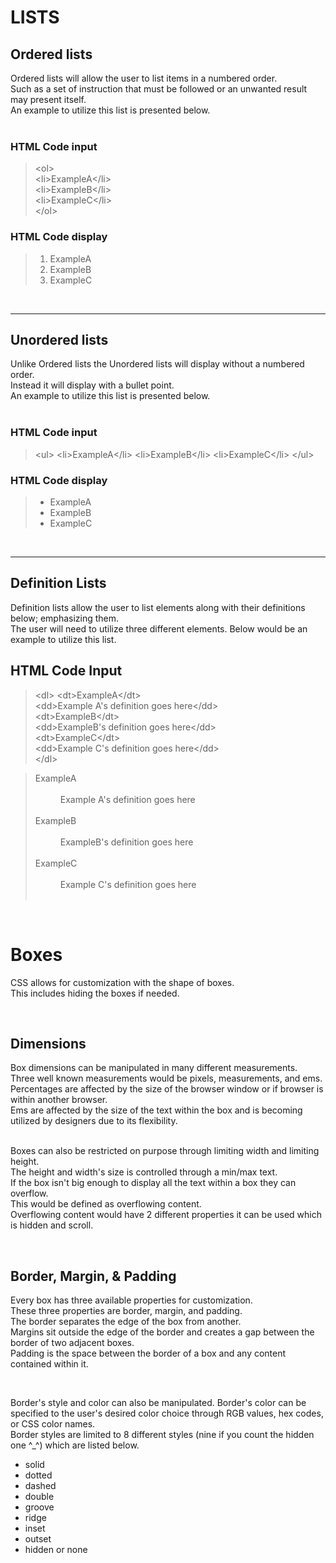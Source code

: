 # LISTS

## Ordered lists

Ordered lists will allow the user to list items in a numbered order. <br>
Such as a set of instruction that must be followed or an unwanted result may present itself. <br>
An example to utilize this list is presented below. <br>
<br>

### HTML Code input
> \<ol> <br>
> \<li>ExampleA\</li> <br>
> \<li>ExampleB\</li> <br>
> \<li>ExampleC\</li> <br>
> \</ol>

### HTML Code display
> <ol>
> <li>ExampleA</li>
> <li>ExampleB</li>
> <li>ExampleC</li>
> </ol>
<br>

***

## Unordered lists

Unlike Ordered lists the Unordered lists will display without a numbered order. <br>
Instead it will display with a bullet point. <br>
An example to utilize this list is presented below. <br>
<br>

### HTML Code input
> \<ul>
> \<li>ExampleA\</li>
> \<li>ExampleB\</li>
> \<li>ExampleC\</li>
> \</ul>

### HTML Code display
> <ul>
> <li>ExampleA</li>
> <li>ExampleB</li>
> <li>ExampleC</li>
> </ul>
<br>

***

## Definition Lists

Definition lists allow the user to list elements along with their definitions below; emphasizing them. <br>
The user will need to utilize three different elements.
Below would be an example to utilize this list.

## HTML Code Input
> \<dl>
> \<dt>ExampleA\</dt> <br>
> \<dd>Example A's definition goes here\</dd> <br>
> \<dt>ExampleB\</dt> <br>
> \<dd>ExampleB's definition goes here\</dd> <br>
> \<dt>ExampleC\</dt> <br>
> \<dd>Example C's definition goes here\</dd> <br>
> \</dl> <br>

> <dl>
> <dt>ExampleA</dt> <br>
> <dd>Example A's definition goes here</dd> <br>
> <dt>ExampleB</dt> <br>
> <dd>ExampleB's definition goes here</dd> <br>
> <dt>ExampleC</dt> <br>
> <dd>Example C's definition goes here</dd> <br>
> </dl>

<br>

# Boxes

CSS allows for customization with the shape of boxes. <br>
This includes hiding the boxes if needed. <br>

<br>

## Dimensions

Box dimensions can be manipulated in many different measurements. <br>
Three well known measurements would be pixels, measurements, and ems. <br>
Percentages are affected by the size of the browser window or if browser is within another browser. <br>
Ems are affected by the size of the text within the box and is becoming utilized by designers due to its flexibility. <br>
<br>

Boxes can also be restricted on purpose through limiting width and limiting height. <br>
The height and width's size is controlled through a min/max text. <br>
If the box isn't big enough to display all the text within a box they can overflow. <br>
This would be defined as overflowing content. <br>
Overflowing content would have 2 different properties it can be used which is hidden and scroll. <br>

<br>

## Border, Margin, & Padding

Every box has three available properties for customization. <br>
These three properties are border, margin, and padding. <br>
The border separates the edge of the box from another. <br>
Margins sit outside the edge of the border and creates a gap between the border of two adjacent boxes. <br>
Padding is the space between the border of a box and any content contained within it. <br>

<br>

Border's style and color can also be manipulated.
Border's color can be specified to the user's desired color choice through RGB values, hex codes, or CSS color names. <br>
Border styles are limited to 8 different styles \(nine if you count the hidden one ^_^) which are listed below.
- solid
- dotted
- dashed
- double
- groove
- ridge
- inset
- outset
- hidden or none